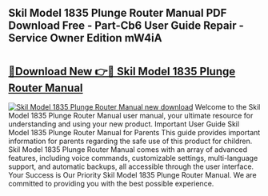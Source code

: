 ## Skil Model 1835 Plunge Router Manual PDF Download Free - Part-Cb6 User Guide Repair - Service Owner Edition mW4iA

# <h2><a href="http://bc57445.oget.top/?id=Skil+Model+1835+Plunge+Router+Manual">🔗Download New 👉🔴 Skil Model 1835 Plunge Router Manual</a></h2>

[![Skil Model 1835 Plunge Router Manual new download](https://i.imgur.com/5g1atiW.png)](http://bc57445.oget.top/?id=Skil+Model+1835+Plunge+Router+Manual)
Welcome to the Skil Model 1835 Plunge Router Manual user manual, your ultimate resource for understanding and using your new product. Important User Guide Skil Model 1835 Plunge Router Manual for Parents This guide provides important information for parents regarding the safe use of this product for children. Skil Model 1835 Plunge Router Manual comes with an array of advanced features, including voice commands, customizable settings, multi-language support, and automatic backups, all accessible through the user interface. Your Success is Our Priority Skil Model 1835 Plunge Router Manual. We are committed to providing you with the best possible experience.
